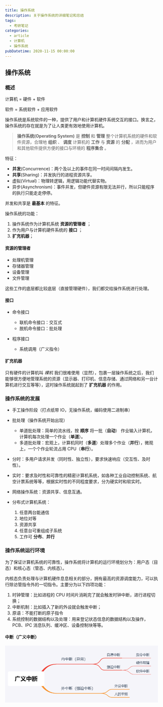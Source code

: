 ```yaml
---
title: 操作系统
description: 关于操作系统的详细笔记和总结
tags:
  - 考研笔记
categories:
  - article
  - 计算机
  - 操作系统
pubDatetime: 2020-11-15 00:00:00
---
```


## 操作系统

### 概述

计算机 = 硬件 + 软件

软件 = 系统软件 + 应用软件

操作系统是系统软件的一种，提供了用户和计算机硬件系统交互的接口。换言之，操作系统的存在就是为了让人类更有效地使用计算机。

> **操作系统(Operating System)** 是 **控制** 和 **管理** 整个计算机系统的硬件和软件资源，合理地 **组织** 、 **调度** 计算机的 **工作** 与 **资源** 的 **分配** ，进而为用户和其他软件提供方便的接口与环境的 **程序集合** 。

特征：

- **并发**(Concurrence)：两个及以上的事件在同一时间间隔内发生。
- **共享**(Sharing)：并发执行的进程资源共享。
- 虚拟(Virtual)：物理转逻辑，用逻辑功能代替实物。
- 异步(Asynchronism)：事件并发，但硬件资源有限无法并行，所以只能程序的执行只能走走停停。

并发和共享是 **最基本** 的特征。

操作系统的功能：

1. 操作系统作为计算机系统 **资源的管理者** ；
2. 作为用户与计算机硬件系统的 **接口** ；
3. **扩充机器**；

#### 资源的管理者

- 处理机管理
- 存储器管理
- 设备管理
- 文件管理

这些工作的底层都比较底层（直接管理硬件），我们都交给操作系统进行处理。

#### 接口

- 命令接口

  - 联机命令接口：交互式
  - 脱机命令接口：批处理

- 程序接口

  - 系统调用（广义指令）

#### 扩充机器

只有硬件的计算机叫 _裸机_ 我们很难使用（显然），包裹一层操作系统之后，我们能够很方便地管理系统的资源（显示器、打印机、信息存储、通过网络和另一台计算机进行交互等等），这时操作系统就起到了 **扩充机器** 的作用。

### 操作系统的发展

- 手工操作阶段（打点纸带 IO，无操作系统，编码使用二进制串）
- 批处理（操作系统开始出现）

  - 单道批处理：简单的流水线，按 **顺序** 将一批（**自动**） 作业输入计算机，计算机每次处理一个作业（**单道**）。
  - 多道批处理：宏观上，计算机同时（**多道**）处理多个作业（**并行**），微观上，一个个作业轮流占用 CPU（**串行**）。

- 分时：多用户请求并发（同时性、独立性），要求快速响应（交互性、及时性）。
- 实时：要求及时性和可靠性的精密计算机系统，如各种工业自动控制系统、航空计票系统等等，根据实时性的不同程度要求，分为硬实时和软实时。
- 网络操作系统：资源共享、信息互通。
- 分布式计算机系统：
  1. 任意两台能通信
  2. 地位对等
  3. 资源共享
  4. 任意台可重组成子系统
  5. 工作可 **分布**、**并行**

### 操作系统运行环境

为了保证计算机系统的可靠性，操作系统将计算机的运行环境划分为：用户态（目态）和核心态（管态、内核态）。

内核态负责处理与计算机硬件息息相关的部分，拥有最高的资源调度能力，可以执行除访管指令外的一切指令。主要分为以下四项功能：

1. 时钟管理：比如进程的 CPU 时间片消耗完了就会触发时钟中断，进行进程切换；
2. 中断机制：比如插入了新的外设就会触发中断；
3. 原语：不能打断的原子指令
4. 系统控制的数据结构以及处理：用来登记状态信息的数据结构以及操作，PCB、IPC 消息队列、缓冲区、设备控制块等等。

#### 中断（广义中断）

![picture 13](../../../../assets/images/a99e4a74cd9e67c5aba91411748f4d023bb0d064bb7d5089da6ca6c886c1cc8d.png)
